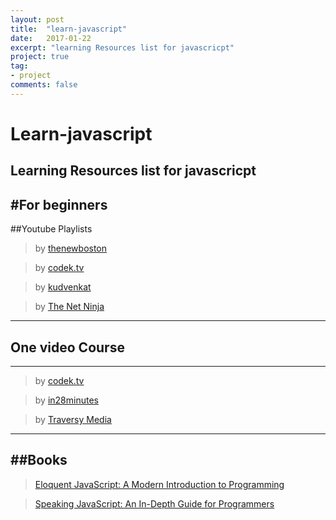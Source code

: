 ```yaml
---
layout: post
title:  "learn-javascript"
date:   2017-01-22
excerpt: "learning Resources list for javascricpt"
project: true
tag:
- project
comments: false
---
```

# Learn-javascript
Learning Resources list for javascricpt
----

#For beginners
-----

##Youtube Playlists
>by [thenewboston](https://www.youtube.com/watch?v=yQaAGmHNn9s&list=PL46F0A159EC02DF82)

> by [codek.tv](https://www.youtube.com/watch?v=XL9Ri8pO68w)

>by [kudvenkat](https://www.youtube.com/watch?v=PMsVM7rjupU&list=PL6n9fhu94yhUA99nOsJkKXBqokT3MBK0b)

>by [The Net Ninja](https://www.youtube.com/watch?v=qoSksQ4s_hg&list=PL4cUxeGkcC9i9Ae2D9Ee1RvylH38dKuET)

----

## One video Course
----

>by [codek.tv](https://www.youtube.com/watch?v=XL9Ri8pO68w)

>by [in28minutes](https://www.youtube.com/watch?v=6TZdD-FR6CY)

>by [Traversy Media](https://www.youtube.com/watch?v=vEROU2XtPR8)

----

##Books
----

>[Eloquent JavaScript: A Modern Introduction to Programming](https://www.amazon.in/Eloquent-JavaScript-Modern-Introduction-Programming-ebook/dp/B004OEJNQ0?_encoding=UTF8&tag=googinhydr18418-21)

>[Speaking JavaScript: An In-Depth Guide for Programmers](http://speakingjs.com/es5/)

